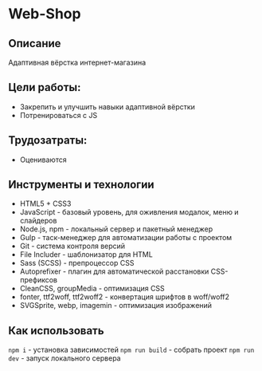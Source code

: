 # Web-Shop

## Описание

Адаптивная вёрстка интернет-магазина

## Цели работы:

* Закрепить и улучшить навыки адаптивной вёрстки
* Потренироваться с JS

## Трудозатраты:

* Оцениваются

## Инструменты и технологии

* HTML5 + CSS3
* JavaScript - базовый уровень, для оживления модалок, меню и слайдеров
* Node.js, npm - локальный сервер и пакетный менеджер
* Gulp - таск-менеджер для автоматизации работы с проектом
* Git - система контроля версий
* File Includer - шаблонизатор для HTML
* Sass (SCSS) - препроцессор CSS
* Autoprefixer - плагин для автоматической расстановки CSS-префиксов
* CleanCSS, groupMedia - оптимизация CSS
* fonter, ttf2woff, ttf2woff2 - конвертация шрифтов в woff/woff2
* SVGSprite, webp, imagemin - оптимизация изображений

## Как использовать

`npm i` - установка зависимостей
`npm run build` - собрать проект
`npm run dev` - запуск локального сервера
